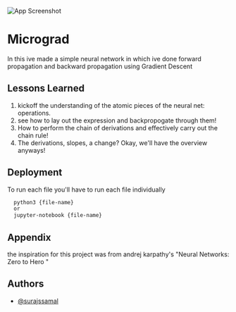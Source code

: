 

![App Screenshot](https://i.ytimg.com/vi/VMj-3S1tku0/hqdefault.jpg?sqp=-oaymwEXCNACELwBSFryq4qpAwkIARUAAIhCGAE=&rs=AOn4CLChyxrlO8apEF00Y6TnKYY5Rpg8gQ)


# Micrograd 

In this ive made a simple neural network in which ive done forward propagation and backward propagation using Gradient Descent


## Lessons Learned


1.  kickoff the understanding of the atomic pieces of the neural net: operations.
2.  see how to lay out the expression and backpropogate through them!
3.  How to perform the chain of derivations and effectively carry out the chain rule!
4.  The derivations, slopes, a change? Okay, we'll have the overview anyways!


## Deployment

To run each file you'll have to run each file individually 
```bash
  python3 {file-name}
  or 
  jupyter-notebook {file-name}
```


## Appendix

the inspiration for this project was from andrej karpathy's "Neural Networks: Zero to Hero
"


## Authors

- [@surajssamal](https://www.github.com/surajssamal)

